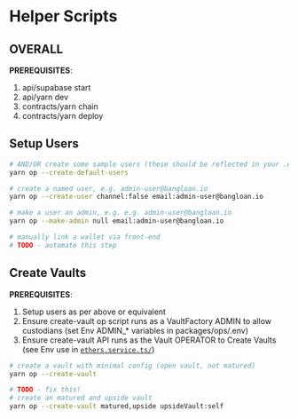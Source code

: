 # Helper Scripts

## OVERALL
**PREREQUISITES**:
1. api/supabase start
1. api/yarn dev
1. contracts/yarn chain
1. contracts/yarn deploy


## Setup Users
```bash
# AND/OR create some sample users (these should be reflected in your .env.local)
yarn op --create-default-users

# create a named user, e.g. admin-user@bangloan.io
yarn op --create-user channel:false email:admin-user@bangloan.io

# make a user an admin, e.g. e.g. admin-user@bangloan.io
yarn op --make-admin null email:admin-user@bangloan.io

# manually link a wallet via front-end
# TODO - automate this step
```

## Create Vaults
**PREREQUISITES**:
1. Setup users as per above or equivalent
1. Ensure create-vault op script runs as a VaultFactory ADMIN to allow custodians (set Env ADMIN_* variables in packages/ops/.env)
1. Ensure create-vault API runs as the Vault OPERATOR to Create Vaults (see Env use in [`ethers.service.ts/`](../api/src/clients/ethers/ethers.service.ts))

```bash
# create a vault with minimal config (open vault, not matured)
yarn op --create-vault
```

```bash
# TODO - fix this!
# create an matured and upside vault
yarn op --create-vault matured,upside upsideVault:self
```
